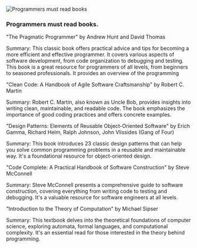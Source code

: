 ![Programmers must read books](/images/blog-image-6.jpg)

### Programmers must read books.

"The Pragmatic Programmer" by Andrew Hunt and David Thomas

Summary: This classic book offers practical advice and tips for becoming a more efficient and effective programmer. It covers various aspects of software development, from code organization to debugging and testing.
This book is a great resource for programmers of all levels, from beginners to seasoned professionals. It provides an overview of the programming

"Clean Code: A Handbook of Agile Software Craftsmanship" by Robert C. Martin

Summary: Robert C. Martin, also known as Uncle Bob, provides insights into writing clean, maintainable, and readable code. The book emphasizes the importance of good coding practices and offers concrete examples.

"Design Patterns: Elements of Reusable Object-Oriented Software" by Erich Gamma, Richard Helm, Ralph Johnson, John Vlissides (Gang of Four)

Summary: This book introduces 23 classic design patterns that can help you solve common programming problems in a reusable and maintainable way. It's a foundational resource for object-oriented design.

"Code Complete: A Practical Handbook of Software Construction" by Steve McConnell

Summary: Steve McConnell presents a comprehensive guide to software construction, covering everything from writing code to testing and debugging. It's a valuable resource for software engineers at all levels.

"Introduction to the Theory of Computation" by Michael Sipser

Summary: This textbook delves into the theoretical foundations of computer science, exploring automata, formal languages, and computational complexity. It's an essential read for those interested in the theory behind programming.